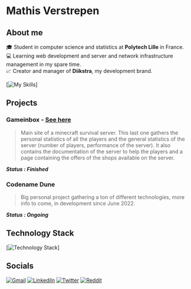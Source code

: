 # Mathis Verstrepen

## About me 

:mortar_board: Student in computer science and statistics at **Polytech Lille** in France. <br />
:computer: Learning web development and server and network infrastructure management in my spare time. <br />
:chart_with_upwards_trend: Creator and manager of **Diikstra**, my development brand. <br />


[![My Skills](https://github-profile-summary-cards.vercel.app/api/cards/profile-details?username=VMathisV&theme=moonlight)]

## Projects

### Gameinbox - [See here](https://diikstra.fr/gameinbox/accueil/)

> Main site of a minecraft survival server. This last one gathers the personal statistics of all the players and the general statistics of the server (number of players, performance of the server). It also contains the documentation of the server to help the players and a page containing the offers of the shops available on the server.

***Status : Finished***

### Codename Dune

> Big personal project gathering a ton of different technologies, more info to come, in development since June 2022.

***Status : Ongoing***

## Technology Stack

[![Technology Stack](https://skillicons.dev/icons?i=html,css,js,ts,nodejs,nuxtjs,vue,tailwind,nginx,docker,postgres,redis,c,py,r)]

## Socials

[![Gmail](https://img.shields.io/badge/Gmail-D14836?style=for-the-badge&logo=gmail&logoColor=white)](mailto:contact@diikstra.fr)
[![Linkediln](https://img.shields.io/badge/LinkedIn-0077B5?style=for-the-badge&logo=linkedin&logoColor=white)](https://www.linkedin.com/in/mathis-verstrepen-296a01153)
[![Twitter](https://img.shields.io/badge/Twitter-1DA1F2?style=for-the-badge&logo=twitter&logoColor=white)](https://twitter.com/mathis_v1)
[![Reddit](https://img.shields.io/badge/Reddit-FF4500?style=for-the-badge&logo=reddit&logoColor=white)](https://www.reddit.com/user/Mathis777)
